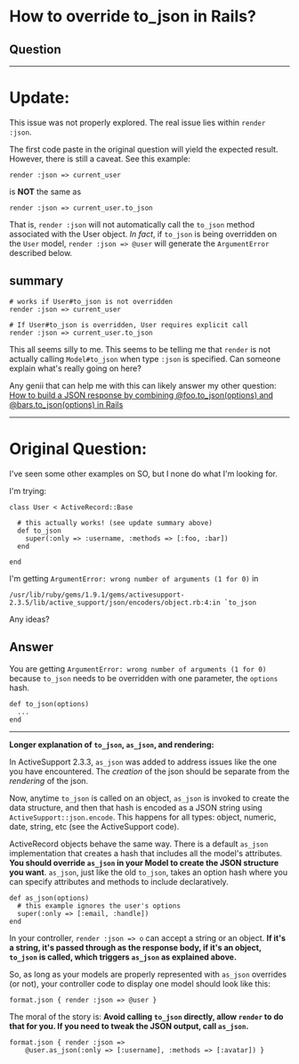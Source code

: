 
# How to override to_json in Rails?

## Question
        
* * *

Update:
=======

This issue was not properly explored. The real issue lies within `render :json`.

The first code paste in the original question will yield the expected result. However, there is still a caveat. See this example:

`render :json => current_user`

is **NOT** the same as

`render :json => current_user.to_json`

That is, `render :json` will not automatically call the `to_json` method associated with the User object. _In fact_, if `to_json` is being overridden on the `User` model, `render :json => @user` will generate the `ArgumentError` described below.

summary
-------

    # works if User#to_json is not overridden
    render :json => current_user
    
    # If User#to_json is overridden, User requires explicit call
    render :json => current_user.to_json
    

This all seems silly to me. This seems to be telling me that `render` is not actually calling `Model#to_json` when type `:json` is specified. Can someone explain what's really going on here?

Any genii that can help me with this can likely answer my other question: [How to build a JSON response by combining @foo.to\_json(options) and @bars.to\_json(options) in Rails](https://stackoverflow.com/questions/2572340/how-to-build-a-json-response-by-combining-foo-to-jsonoptions-and-bars-to-json)

* * *

Original Question:
==================

I've seen some other examples on SO, but I none do what I'm looking for.

I'm trying:

    class User < ActiveRecord::Base
    
      # this actually works! (see update summary above)
      def to_json
        super(:only => :username, :methods => [:foo, :bar])
      end
    
    end
    

I'm getting `ArgumentError: wrong number of arguments (1 for 0)` in

    /usr/lib/ruby/gems/1.9.1/gems/activesupport-2.3.5/lib/active_support/json/encoders/object.rb:4:in `to_json
    

Any ideas?

## Answer
        
You are getting `ArgumentError: wrong number of arguments (1 for 0)` because `to_json` needs to be overridden with one parameter, the `options` hash.

    def to_json(options)
      ...
    end
    

* * *

**Longer explanation of `to_json`, `as_json`, and rendering:**

In ActiveSupport 2.3.3, `as_json` was added to address issues like the one you have encountered. The _creation_ of the json should be separate from the _rendering_ of the json.

Now, anytime `to_json` is called on an object, `as_json` is invoked to create the data structure, and then that hash is encoded as a JSON string using `ActiveSupport::json.encode`. This happens for all types: object, numeric, date, string, etc (see the ActiveSupport code).

ActiveRecord objects behave the same way. There is a default `as_json` implementation that creates a hash that includes all the model's attributes. **You should override `as_json` in your Model to create the JSON structure you want**. `as_json`, just like the old `to_json`, takes an option hash where you can specify attributes and methods to include declaratively.

    def as_json(options)
      # this example ignores the user's options
      super(:only => [:email, :handle])
    end
    

In your controller, `render :json => o` can accept a string or an object. **If it's a string, it's passed through as the response body, if it's an object, `to_json` is called, which triggers `as_json` as explained above.**

So, as long as your models are properly represented with `as_json` overrides (or not), your controller code to display one model should look like this:

    format.json { render :json => @user }
    

The moral of the story is: **Avoid calling `to_json` directly, allow `render` to do that for you. If you need to tweak the JSON output, call `as_json`.**

    format.json { render :json => 
        @user.as_json(:only => [:username], :methods => [:avatar]) }
